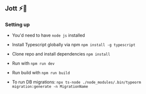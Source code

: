 ## Jott ⚡️📝

### Setting up

- You'd need to have `node js` installed
  
- Install Typescript globally via npm `npm install -g typescript`
  
- Clone repo and install dependencies `npm install`
  
- Run with `npm run dev`
  
- Run build with `npm run build`
  
- To run DB migrations: `npx ts-node ./node_modules/.bin/typeorm migration:generate -n MigrationName`